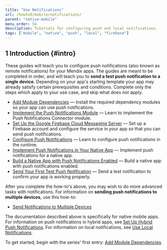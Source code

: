 ```yaml
---
title: "Use Notifications"
url: /howto8/mobile/notifications/
parent: "native-mobile"
menu_order: 54
description: Tutorials for configuring push and local notifications.
tags: ["mobile", "native", "push", "local", "firebase"]
---
```


## 1 Introduction {#intro}

These guides will teach you to configure push notifications (also known as remote notifications) for your Mendix apps. The guides are meant to be completed in order, and will teach you to **send a test push notification to a single device**. Depending on your app's starting template your app may already satisfy certain prerequisites and conditions. Complete only the steps which apply to your use case, and skip what does not apply.

* [Add Module Dependencies](/howto8/mobile/notif-add-module-depends/) — Install the required dependency modules so your app can use push notifications.
* [Implement the Push Notifications Module](/howto8/mobile/notif-implement-module/) — Learn to implement the Push Notifications Connector module.
* [Set Up the Google Firebase Cloud Messaging Server](/howto/mobile/setting-up-google-firebase-cloud-messaging-server/) — Set up a Firebase account and configure the service in your app so that you can send push notifications.
* [Configure Push Notifications](/howto8/mobile/notif-config-push/) — Learn to configure push notifications in the runtime.
* [Implement Push Notifications in Your Native App](/howto8/mobile/notif-implement-native/) — Implement push notifications for a native app.
* [Build a Native App with Push Notifications Enabled](/howto8/mobile/notif-build-native/) — Build a native app with push notifications enabled.
* [Send Your First Test Push Notification](/howto8/mobile/notif-send-test/) — Send a test notification to confirm your app is working properly.

After you complete the how-to's above, you may wish to do more advanced tasks with notifications. For information on **sending push notifications to multiple devices**, use this how-to:

* [Send Notifications to Multiple Devices](/howto8/mobile/notif-mult-devices/)

The documentation described above is specifically for native mobile apps. For information on push notifications in hybrid apps, see [Set Up Hybrid Push Notifications](/howto/mobile/setting-up-hybrid-push-notifications/). For information on local notifications, see [Use Local Notifications](/howto/mobile/local-notif-parent/).

To get started, begin with the series' first entry: [Add Module Dependencies](/howto8/mobile/notif-add-module-depends/).